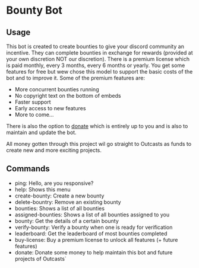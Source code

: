 # Bounty Bot

## Usage

This bot is created to create bounties to give your discord community an incentive. They can complete bounties in exchange for rewards (provided at your own discretion NOT our discretion). 
There is a premium license which is paid monthly, every 3 months, every 6 months or yearly. You get some features for free but wew chose this model to support the basic costs of the bot and to improve it.
Some of the premium features are: 
- More concurrent bounties running
- No copyright text on the bottom of embeds
- Faster support
- Early access to new features
- More to come...

There is also the option to [donate](https://www.paypal.com/donate/?hosted_button_id=DFWYVYABRRJX4) which is entirely up to you and is also to maintain and update the bot.

All money gotten through this project wil go straight to Outcasts as funds to create new and more exciting projects.

## Commands

- ping: Hello, are you responsive?
- help: Shows this menu
- create-bounty: Create a new bounty
- delete-bountry: Remove an existing bounty
- bounties: Shows a list of all bounties
- assigned-bounties: Shows a list of all bounties assigned to you
- bounty: Get the details of a certain bounty
- verify-bounty: Verify a bounty when one is ready for verification
- leaderboard: Get the leaderboard of most bounties completed
- buy-license: Buy a premium license to unlock all features (+ future features)
- donate: Donate some money to help maintain this bot and future projects of Outcasts`
